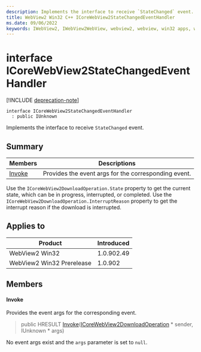 ```yaml
---
description: Implements the interface to receive `StateChanged` event.
title: WebView2 Win32 C++ ICoreWebView2StateChangedEventHandler
ms.date: 09/06/2022
keywords: IWebView2, IWebView2WebView, webview2, webview, win32 apps, win32, edge, ICoreWebView2, ICoreWebView2Controller, browser control, edge html, ICoreWebView2StateChangedEventHandler
---
```


# interface ICoreWebView2StateChangedEventHandler

[!INCLUDE [deprecation-note](../includes/deprecation-note.md)]

```
interface ICoreWebView2StateChangedEventHandler
  : public IUnknown
```

Implements the interface to receive `StateChanged` event.

## Summary

 Members                        | Descriptions
--------------------------------|---------------------------------------------
[Invoke](#invoke) | Provides the event args for the corresponding event.

Use the `ICoreWebView2DownloadOperation.State` property to get the current state, which can be in progress, interrupted, or completed. Use the `ICoreWebView2DownloadOperation.InterruptReason` property to get the interrupt reason if the download is interrupted.

## Applies to

Product                         | Introduced
--------------------------------|---------------------------------------------
WebView2 Win32            |    1.0.902.49
WebView2 Win32 Prerelease |    1.0.902

## Members

#### Invoke

Provides the event args for the corresponding event.

> public HRESULT [Invoke](#invoke)([ICoreWebView2DownloadOperation](icorewebview2downloadoperation.md) * sender, IUnknown * args)

No event args exist and the `args` parameter is set to `null`.

